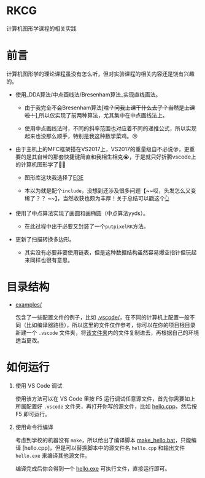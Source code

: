 # RKCG

计算机图形学课程的相关实践

# 前言

计算机图形学的理论课程虽没有怎么听，但对实验课程的相关内容还是饶有兴趣的。

- 使用_DDA算法/中点画线法/Bresenham算法_实现直线画法。

    * 由于我完全不会Bresenham算法[~~啥？问我上课干什么去了？当然是上课啦！~~],所以仅实现了前两种算法，尤其集中在中点画线法上。

    * 使用中点画线法时，不同的斜率范围也对应着不同的递推公式，所以实现起来也没那么顺手，特别是我这种数学菜鸡。:cry:

- 由于主机上的MFC框架搭在VS2017上，VS2017的重量级自不必说:dizzy_face:，更重要的是其自带的那套快捷键简直和我相生相克:sob:，于是就只好折腾vscode上的计算机图形学了:punch::punch:

  * 图形库这块我选择了[EGE](https://github.com/wysaid/xege)

  * 本以为就是配个`include`，没想到还涉及很多问题【~~哎，头发怎么又变稀了？？
  ~~】，当然收获也颇为丰厚！关于总结可以戳这个[:point_up_2:](https://crazyokd.github.io/2021/10/10/%E8%A7%A3%E5%86%B3vscode%E5%BC%95%E7%94%A8c++%E5%A4%96%E9%83%A8%E5%BA%93%E6%8A%A5%E9%94%99/)

- 使用了中点算法实现了画圆和画椭圆（中点算法yyds）。

    * 在此过程中出于必要又封装了一个`putpixelRK`方法。

- 更新了扫描转换多边形。

    * 其实没有必要非要使用链表，但是这种数据结构虽然容易爆空指针但玩起来同样也很有意思。

# 目录结构

- [examples/](examples/)

    包含了一些配置文件的例子，比如 [.vscode/](examples/.vscode/)，在不同的计算机上配置一般不同（比如编译器路径），所以这里的文件仅作参考，你可以在你的项目根目录新建一个 `.vscode` 文件夹，将[该文件夹](examples/.vscode/)内的文件复制进去，再根据自己的环境适当更改。

# 如何运行

1. 使用 VS Code 调试

    使用该方法可以在 VS Code 里按 F5 运行调试任意源文件，首先你需要如上所属配置好 `.vscode` 文件夹，再打开你写的源文件，比如 [hello.cpp](hello.cpp)，然后按 F5 即可运行。

2. 使用命令行编译

    考虑到学校的机器没有 `make`，所以给出了编译脚本 [make_hello.bat](make_hello.bat)，只能编译 [hello.cpp]，但是可以替换脚本中的源文件名 `hello.cpp` 和输出文件 `hello.exe` 来编译其他源文件。

    编译完成后你会得到一个 [hello.exe](hello.exe) 可执行文件，直接运行即可。